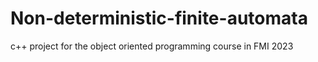 # Non-deterministic-finite-automata
c++ project for the object oriented programming course in FMI 2023
